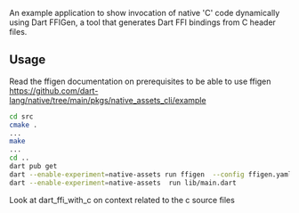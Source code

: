 An example application to show invocation of native 'C' code dynamically
using Dart FFIGen, a tool that generates Dart FFI bindings from C header files.

## Usage

Read the ffigen documentation on prerequisites to be able to use ffigen https://github.com/dart-lang/native/tree/main/pkgs/native_assets_cli/example

```bash
cd src
cmake .
...
make
...
cd ..
dart pub get
dart --enable-experiment=native-assets run ffigen  --config ffigen.yaml
dart --enable-experiment=native-assets  run lib/main.dart
```

Look at dart_ffi_with_c on context related to the c source files
